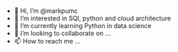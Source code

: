 - 👋 Hi, I’m @markpumc
- 👀 I’m interested in SQl, python and cloud architecture
- 🌱 I’m currently learning Python in data science
- 💞️ I’m looking to collaborate on ...
- 📫 How to reach me ...

<!---
markpumc/markpumc is a ✨ special ✨ repository because its `README.md` (this file) appears on your GitHub profile.
You can click the Preview link to take a look at your changes.
--->
